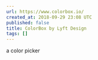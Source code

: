 ```yaml
---
url: https://www.colorbox.io/
created_at: 2018-09-29 23:08 UTC
published: false
title: ColorBox by Lyft Design
tags: []
---
```


a color picker
